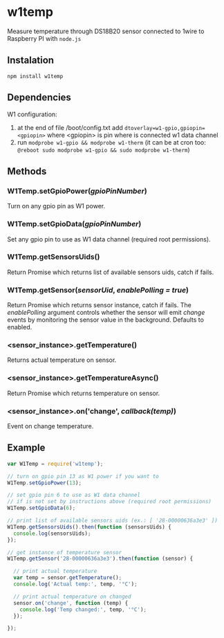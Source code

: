 # w1temp
Measure temperature through DS18B20 sensor connected to 1wire to Raspberry PI with `node.js`

## Instalation
`npm install w1temp`

## Dependencies
W1 configuration:

1. at the end of file /boot/config.txt add `dtoverlay=w1-gpio,gpiopin=<gpiopin>` where &lt;gpiopin&gt; is pin where is connected w1 data channel
2. run `modprobe w1-gpio && modprobe w1-therm` (it can be at cron too: `@reboot sudo modprobe w1-gpio && sudo modprobe w1-therm`)

## Methods

### W1Temp.setGpioPower(*gpioPinNumber*)
Turn on any gpio pin as W1 power.

### W1Temp.setGpioData(*gpioPinNumber*)
Set any gpio pin to use as W1 data channel (required root permissions).

### W1Temp.getSensorsUids()
Return Promise which returns list of available sensors uids, catch if fails.

### W1Temp.getSensor(*sensorUid*, *enablePolling* _= true_)
Return Promise which returns sensor instance, catch if fails.
The *enablePolling* argument controls whether the sensor will emit *change* events by monitoring the sensor value in the background. Defaults to enabled.

### &lt;sensor_instance&gt;.getTemperature()
Returns actual temperature on sensor.

### &lt;sensor_instance&gt;.getTemperatureAsync()
Return Promise which returns temperature on sensor.

### &lt;sensor_instance&gt;.on('change', *callback(temp)*)
Event on change temperature.

## Example
```javascript
var W1Temp = require('w1temp');

// turn on gpio pin 13 as W1 power if you want to
W1Temp.setGpioPower(13);

// set gpio pin 6 to use as W1 data channel
// if is not set by instructions above (required root permissions)
W1Temp.setGpioData(6);

// print list of available sensors uids (ex.: [ '28-00000636a3e3' ])
W1Temp.getSensorsUids().then(function (sensorsUids) {
  console.log(sensorsUids);
});

// get instance of temperature sensor
W1Temp.getSensor('28-00000636a3e3').then(function (sensor) {

  // print actual temperature
  var temp = sensor.getTemperature();
  console.log('Actual temp:', temp, '°C');

  // print actual temperature on changed
  sensor.on('change', function (temp) {
    console.log('Temp changed:', temp, '°C');
  });

});
```

